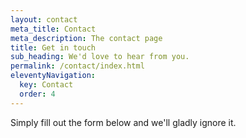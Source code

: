 ```yaml
---
layout: contact
meta_title: Contact
meta_description: The contact page
title: Get in touch
sub_heading: We'd love to hear from you.
permalink: /contact/index.html
eleventyNavigation:
  key: Contact
  order: 4
---
```


Simply fill out the form below and we'll gladly ignore it.


